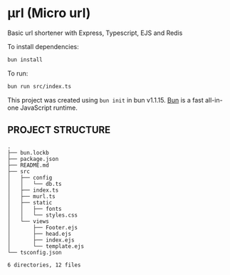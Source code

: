 # μrl (Micro url)

Basic url shortener with Express, Typescript, EJS and Redis

To install dependencies:

```bash
bun install
```

To run:

```bash
bun run src/index.ts
```

This project was created using `bun init` in bun v1.1.15. [Bun](https://bun.sh) is a fast all-in-one JavaScript runtime.

## PROJECT STRUCTURE
```
.
├── bun.lockb
├── package.json
├── README.md
├── src
│   ├── config
│   │   └── db.ts
│   ├── index.ts
│   ├── murl.ts
│   ├── static
│   │   ├── fonts
│   │   └── styles.css
│   └── views
│       ├── Footer.ejs
│       ├── head.ejs
│       ├── index.ejs
│       └── template.ejs
└── tsconfig.json

6 directories, 12 files
```